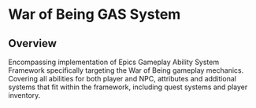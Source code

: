 # War of Being GAS System


## Overview
Encompassing implementation of Epics Gameplay Ability System Framework specifically targeting the War of Being gameplay mechanics. Covering all abilities for both player and NPC, attributes and additional systems that fit within the framework, including quest systems and player inventory.
